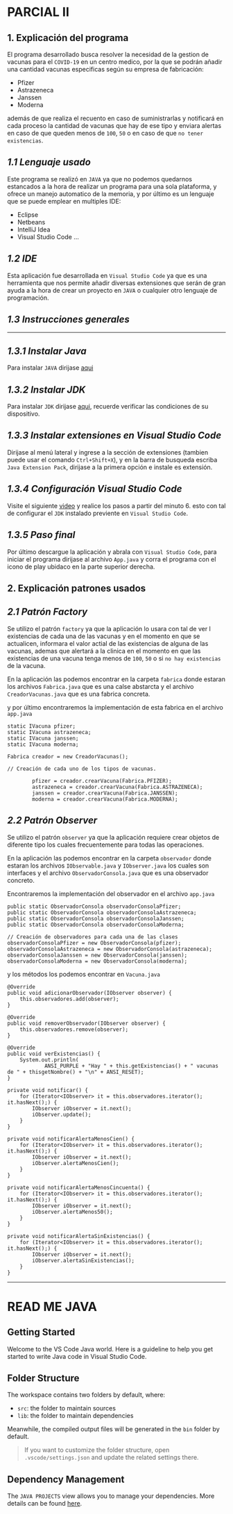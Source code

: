 # PARCIAL II

## **1. Explicación del programa**

El programa desarrollado busca resolver la necesidad de la gestion de vacunas para el `COVID-19` en un centro medico, por la que se podrán añadir una cantidad vacunas especificas según su empresa de fabricación:

- Pfizer
- Astrazeneca
- Janssen
- Moderna

además de que realiza el recuento en caso de suministrarlas y notificará en cada proceso la cantidad de vacunas que hay de ese tipo y enviara alertas en caso de que queden menos de `100`, `50` o en caso de que `no tener existencias`.

## **_1.1 Lenguaje usado_**

Este programa se realizó en `JAVA` ya que no podemos quedarnos estancados a la hora de realizar un programa para una sola plataforma, y ofrece un manejo automatico de la memoria, y por último es un lenguaje que se puede emplear en multiples IDE:

- Eclipse
- Netbeans
- IntelliJ Idea
- Visual Studio Code ...

## **_1.2 IDE_**

Esta aplicación fue desarrollada en `Visual Studio Code` ya que es una herramienta que nos permite añadir diversas extensiones que serán de gran ayuda a la hora de crear un proyecto en `JAVA` o cualquier otro lenguaje de programación.

## **_1.3 Instrucciones generales_**

---

## _1.3.1 Instalar Java_

Para instalar `JAVA` dirijase [aqui](https://www.java.com/es/download/)

## _1.3.2 Instalar JDK_

Para instalar `JDK` dirijase [aqui](https://www.oracle.com/java/technologies/downloads/#jdk17-windows), recuerde verificar las condiciones de su dispositivo.

## _1.3.3 Instalar extensiones en Visual Studio Code_

Dirijase al menú lateral y ingrese a la sección de extensiones (tambien puede usar el comando `Ctrl+Shift+X`), y en la barra de busqueda escriba `Java Extension Pack`, dirijase a la primera opción e instale es extensión.

## _1.3.4 Configuración Visual Studio Code_

Visite el siguiente [video](https://youtu.be/g6TMxG1xTzU?t=362) y realice los pasos a partir del minuto 6. esto con tal de configurar el `JDK` instalado previente en `Visual Studio Code`.

## _1.3.5 Paso final_

Por último descargue la aplicación y abrala con `Visual Studio Code`, para iniciar el programa dirijase al archivo `App.java` y corra el programa con el icono de play ubidaco en la parte superior derecha.

## **2. Explicación patrones usados**

## _2.1 Patrón Factory_

Se utilizo el patrón `factory` ya que la aplicación lo usara con tal de ver l existencias de cada una de las vacunas y en el momento en que se actualicen, informara el valor actial de las existencias de alguna de las vacunas, ademas que alertará a la clinica en el momento en que las existencias de una vacuna tenga menos de `100`, `50` o si `no hay existencias` de la vacuna.

En la aplicación las podemos encontrar en la carpeta `fabrica` donde estaran los archivos `Fabrica.java` que es una calse abstarcta y el archivo `CreadorVacunas.java` que es una fabrica concreta.

y por último encontraremos la implementación de esta fabrica en el archivo `app.java`

```
static IVacuna pfizer;
static IVacuna astrazeneca;
static IVacuna janssen;
static IVacuna moderna;

Fabrica creador = new CreadorVacunas();

// Creación de cada uno de los tipos de vacunas.

        pfizer = creador.crearVacuna(Fabrica.PFIZER);
        astrazeneca = creador.crearVacuna(Fabrica.ASTRAZENECA);
        janssen = creador.crearVacuna(Fabrica.JANSSEN);
        moderna = creador.crearVacuna(Fabrica.MODERNA);
```

## _2.2 Patrón Observer_

Se utilizo el patrón `observer` ya que la aplicación requiere crear objetos de diferente tipo los cuales frecuentemente para todas las operaciones.

En la aplicación las podemos encontrar en la carpeta `observador` donde estaran los archivos `IObservable.java` y `IObserver.java` los cuales son interfaces y el archivo `ObservadorConsola.java` que es una observador concreto.

Encontraremos la implementación del observador en el archivo `app.java`

```
public static ObservadorConsola observadorConsolaPfizer;
public static ObservadorConsola observadorConsolaAstrazeneca;
public static ObservadorConsola observadorConsolaJanssen;
public static ObservadorConsola observadorConsolaModerna;

// Creación de observadores para cada una de las clases
observadorConsolaPfizer = new ObservadorConsola(pfizer);
observadorConsolaAstrazeneca = new ObservadorConsola(astrazeneca);
observadorConsolaJanssen = new ObservadorConsola(janssen);
observadorConsolaModerna = new ObservadorConsola(moderna);
```

y los métodos los podemos encontrar en `Vacuna.java`

```
@Override
public void adicionarObservador(IObserver observer) {
    this.observadores.add(observer);
}

@Override
public void removerObservador(IObserver observer) {
    this.observadores.remove(observer);
}

@Override
public void verExistencias() {
    System.out.println(
            ANSI_PURPLE + "Hay " + this.getExistencias() + " vacunas de " + thisgetNombre() + "\n" + ANSI_RESET);
}

private void notificar() {
    for (Iterator<IObserver> it = this.observadores.iterator(); it.hasNext();) {
        IObserver iObserver = it.next();
        iObserver.update();
    }
}

private void notificarAlertaMenosCien() {
    for (Iterator<IObserver> it = this.observadores.iterator(); it.hasNext();) {
        IObserver iObserver = it.next();
        iObserver.alertaMenosCien();
    }
}

private void notificarAlertaMenosCincuenta() {
    for (Iterator<IObserver> it = this.observadores.iterator(); it.hasNext();) {
        IObserver iObserver = it.next();
        iObserver.alertaMenos50();
    }
}

private void notificarAlertaSinExistencias() {
    for (Iterator<IObserver> it = this.observadores.iterator(); it.hasNext();) {
        IObserver iObserver = it.next();
        iObserver.alertaSinExistencias();
    }
}
```

---

# READ ME JAVA

## Getting Started

Welcome to the VS Code Java world. Here is a guideline to help you get started to write Java code in Visual Studio Code.

## Folder Structure

The workspace contains two folders by default, where:

- `src`: the folder to maintain sources
- `lib`: the folder to maintain dependencies

Meanwhile, the compiled output files will be generated in the `bin` folder by default.

> If you want to customize the folder structure, open `.vscode/settings.json` and update the related settings there.

## Dependency Management

The `JAVA PROJECTS` view allows you to manage your dependencies. More details can be found [here](https://github.com/microsoft/vscode-java-dependency#manage-dependencies).
